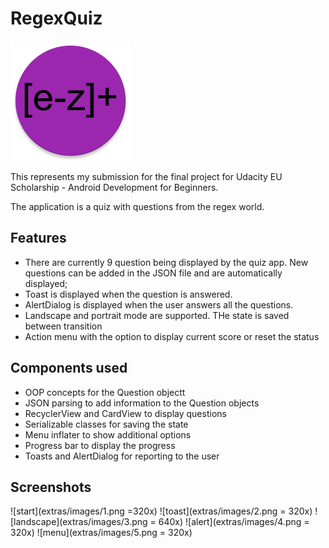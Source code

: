 # RegexQuiz

![logo](extras/images/0.png)

This represents my submission for the final project for Udacity EU Scholarship - Android Development for Beginners.

The application is a quiz with questions from the regex world.

## Features

* There are currently 9 question being displayed by the quiz app. New questions can be added in the JSON file and are automatically displayed;
* Toast is displayed when the question is answered.
* AlertDialog is displayed when the user answers all the questions.
* Landscape and portrait mode are supported. THe state is saved between transition
* Action menu with the option to display current score or reset the status

## Components used

* OOP concepts for the Question objectt
* JSON parsing to add information to the Question objects
* RecyclerView and CardView to display questions
* Serializable classes for saving the state
* Menu inflater to show additional options
* Progress bar to display the progress
* Toasts and AlertDialog for reporting to the user

## Screenshots

![start](extras/images/1.png =320x) ![toast](extras/images/2.png = 320x)
![landscape](extras/images/3.png = 640x)
![alert](extras/images/4.png = 320x) ![menu](extras/images/5.png = 320x)
